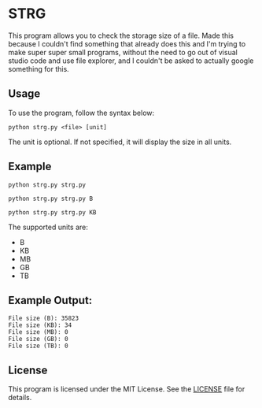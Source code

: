 # STRG

This program allows you to check the storage size of a file. Made this because I couldn't find something that already does this and I'm trying to make super super small programs, without the need to go out of visual studio code and use file explorer, and I couldn't be asked to actually google something for this.

## Usage

To use the program, follow the syntax below:

`python strg.py <file> [unit]`

The unit is optional. If not specified, it will display the size in all units.

## Example

`python strg.py strg.py`

`python strg.py strg.py B`

`python strg.py strg.py KB`

The supported units are:
<ul>
<li>B</li>
<li>KB</li>
<li>MB</li>
<li>GB</li>
<li>TB</li>
</ul>

## Example Output:

```
File size (B): 35823
File size (KB): 34
File size (MB): 0
File size (GB): 0
File size (TB): 0
```

## License

This program is licensed under the MIT License. See the [LICENSE](LICENSE) file for details.
